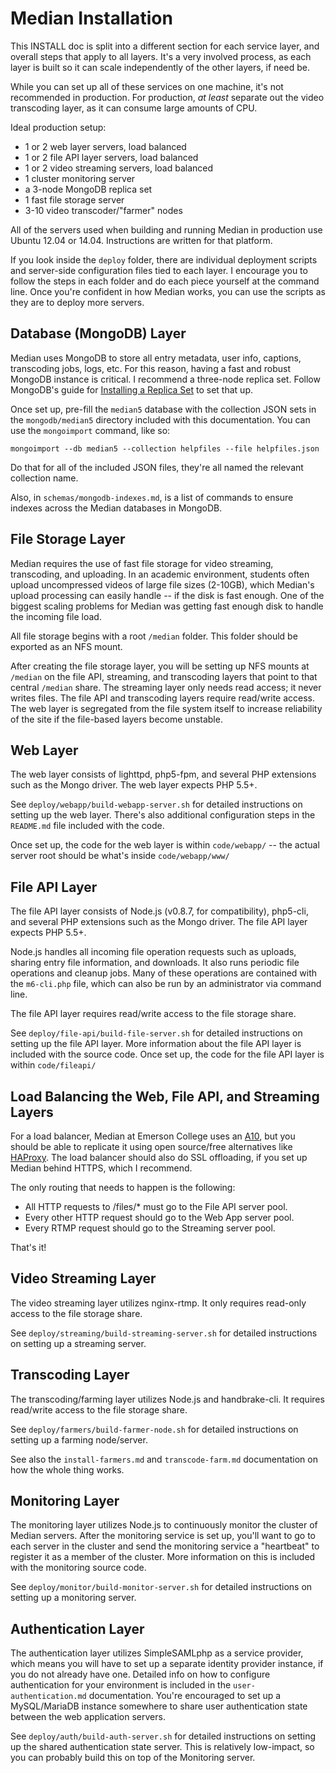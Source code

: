 # Median Installation

This INSTALL doc is split into a different section for each service layer, and overall steps that apply to all layers. It's a very involved process, as each layer is built so it can scale independently of the other layers, if need be.

While you can set up all of these services on one machine, it's not recommended in production. For production, _at least_ separate out the video transcoding layer, as it can consume large amounts of CPU.

Ideal production setup:

- 1 or 2 web layer servers, load balanced
- 1 or 2 file API layer servers, load balanced
- 1 or 2 video streaming servers, load balanced
- 1 cluster monitoring server
- a 3-node MongoDB replica set
- 1 fast file storage server
- 3-10 video transcoder/"farmer" nodes

All of the servers used when building and running Median in production use Ubuntu 12.04 or 14.04. Instructions are written for that platform.

If you look inside the `deploy` folder, there are individual deployment scripts and server-side configuration files tied to each layer. I encourage you to follow the steps in each folder and do each piece yourself at the command line. Once you're confident in how Median works, you can use the scripts as they are to deploy more servers.

## Database (MongoDB) Layer

Median uses MongoDB to store all entry metadata, user info, captions, transcoding jobs, logs, etc. For this reason, having a fast and robust MongoDB instance is critical. I recommend a three-node replica set. Follow MongoDB's guide for [Installing a Replica Set](http://docs.mongodb.org/manual/tutorial/deploy-replica-set/) to set that up.

Once set up, pre-fill the `median5` database with the collection JSON sets in the `mongodb/median5` directory included with this documentation. You can use the `mongoimport` command, like so:

    mongoimport --db median5 --collection helpfiles --file helpfiles.json

Do that for all of the included JSON files, they're all named the relevant collection name.

Also, in `schemas/mongodb-indexes.md`, is a list of commands to ensure indexes across the Median databases in MongoDB.

## File Storage Layer

Median requires the use of fast file storage for video streaming, transcoding, and uploading. In an academic environment, students often upload uncompressed videos of large file sizes (2-10GB), which Median's upload processing can easily handle -- if the disk is fast enough. One of the biggest scaling problems for Median was getting fast enough disk to handle the incoming file load.

All file storage begins with a root `/median` folder. This folder should be exported as an NFS mount.

After creating the file storage layer, you will be setting up NFS mounts at `/median` on the file API, streaming, and transcoding layers that point to that central `/median` share. The streaming layer only needs read access; it never writes files. The file API and transcoding layers require read/write access. The web layer is segregated from the file system itself to increase reliability of the site if the file-based layers become unstable.

## Web Layer

The web layer consists of lighttpd, php5-fpm, and several PHP extensions such as the Mongo driver. The web layer expects PHP 5.5+.

See `deploy/webapp/build-webapp-server.sh` for detailed instructions on setting up the web layer. There's also additional configuration steps in the `README.md` file included with the code.

Once set up, the code for the web layer is within `code/webapp/` -- the actual server root should be what's inside `code/webapp/www/`

## File API Layer

The file API layer consists of Node.js (v0.8.7, for compatibility), php5-cli, and several PHP extensions such as the Mongo driver. The file API layer expects PHP 5.5+.

Node.js handles all incoming file operation requests such as uploads, sharing entry file information, and downloads. It also runs periodic file operations and cleanup jobs. Many of these operations are contained with the `m6-cli.php` file, which can also be run by an administrator via command line.

The file API layer requires read/write access to the file storage share.

See `deploy/file-api/build-file-server.sh` for detailed instructions on setting up the file API layer. More information about the file API layer is included with the source code. Once set up, the code for the file API layer is within `code/fileapi/`

## Load Balancing the Web, File API, and Streaming Layers

For a load balancer, Median at Emerson College uses an [A10](https://www.a10networks.com/products/server-load-balancing), but you should be able to replicate it using open source/free alternatives like [HAProxy](http://www.haproxy.org/). The load balancer should also do SSL offloading, if you set up Median behind HTTPS, which I recommend.

The only routing that needs to happen is the following:

- All HTTP requests to /files/* must go to the File API server pool.
- Every other HTTP request should go to the Web App server pool.
- Every RTMP request should go to the Streaming server pool.

That's it!

## Video Streaming Layer

The video streaming layer utilizes nginx-rtmp. It only requires read-only access to the file storage share.

See `deploy/streaming/build-streaming-server.sh` for detailed instructions on setting up a streaming server.

## Transcoding Layer

The transcoding/farming layer utilizes Node.js and handbrake-cli. It requires read/write access to the file storage share.

See `deploy/farmers/build-farmer-node.sh` for detailed instructions on setting up a farming node/server.

See also the `install-farmers.md` and `transcode-farm.md` documentation on how the whole thing works.

## Monitoring Layer

The monitoring layer utilizes Node.js to continuously monitor the cluster of Median servers. After the monitoring service is set up, you'll want to go to each server in the cluster and send the monitoring service a "heartbeat" to register it as a member of the cluster. More information on this is included with the monitoring source code.

See `deploy/monitor/build-monitor-server.sh` for detailed instructions on setting up a monitoring server.

## Authentication Layer

The authentication layer utilizes SimpleSAMLphp as a service provider, which means you will have to set up a separate identity provider instance, if you do not already have one. Detailed info on how to configure authentication for your environment is included in the `user-authentication.md` documentation. You're encouraged to set up a MySQL/MariaDB instance somewhere to share user authentication state between the web application servers.

See `deploy/auth/build-auth-server.sh` for detailed instructions on setting up the shared authentication state server. This is relatively low-impact, so you can probably build this on top of the Monitoring server.